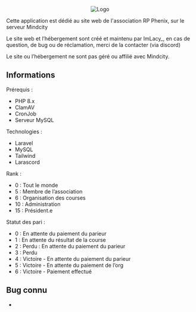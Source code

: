 <p align="center"><img src="https://phenix.mindcity-rp.fr/storage/img/GlobalFull.png" alt="Logo"></p>

Cette application est dédié au site web de l'association RP Phenix, sur le serveur Mindcity

Le site web et l’hébergement sont créé et maintenu par ImLacy_, en cas de question, de bug ou de réclamation, merci de la contacter (via discord)

Le site ou l’hébergement ne sont pas géré ou affilié avec Mindcity.
## Informations

Prérequis :
- PHP 8.x
- ClamAV
- CronJob
- Serveur MySQL

Technologies :
- Laravel
- MySQL
- Tailwind
- Larascord

Rank :
- 0 : Tout le monde
- 5 : Membre de l’association
- 6 : Organisation des courses
- 10 : Administration
- 15 : Président.e



Statut des pari :
- 0 : En attente du paiement du parieur
- 1 : En attente du résultat de la course
- 2 : Perdu : En attente du paiement du parieur
- 3 : Perdu
- 4 : Victoire - En attente du paiement du parieur
- 5 : Victoire - En attente du paiement de l’org
- 6 : Victoire - Paiement effectué

## Bug connu

- 

